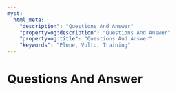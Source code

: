 ```yaml
---
myst:
  html_meta:
    "description": "Questions And Answer"
    "property=og:description": "Questions And Answer"
    "property=og:title": "Questions And Answer"
    "keywords": "Plone, Volto, Training"
---
```


# Questions And Answer
